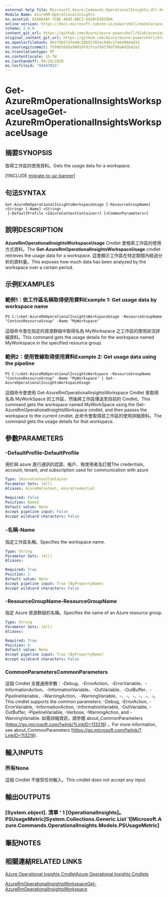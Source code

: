 ```yaml
---
external help file: Microsoft.Azure.Commands.OperationalInsights.dll-Help.xml
Module Name: AzureRM.OperationalInsights
ms.assetid: 818A048F-7CBE-4845-BBC2-6420CE48199A
online version: https://docs.microsoft.com/en-us/powershell/module/azurerm.operationalinsights/get-azurermoperationalinsightsworkspaceusage
schema: 2.0.0
content_git_url: https://github.com/Azure/azure-powershell/blob/preview/src/ResourceManager/OperationalInsights/Commands.OperationalInsights/help/Get-AzureRmOperationalInsightsWorkspaceUsage.md
original_content_git_url: https://github.com/Azure/azure-powershell/blob/preview/src/ResourceManager/OperationalInsights/Commands.OperationalInsights/help/Get-AzureRmOperationalInsightsWorkspaceUsage.md
ms.openlocfilehash: 091f9b57d7e40c20b52f82ec9d6c17e6d90dad3a
ms.sourcegitcommit: f599b50d5e980197d1fca769378df90a842b42a1
ms.translationtype: MT
ms.contentlocale: zh-TW
ms.lasthandoff: 08/20/2020
ms.locfileid: "93447021"
---
```

# <span data-ttu-id="84bf7-101">Get-AzureRmOperationalInsightsWorkspaceUsage</span><span class="sxs-lookup"><span data-stu-id="84bf7-101">Get-AzureRmOperationalInsightsWorkspaceUsage</span></span>

## <span data-ttu-id="84bf7-102">摘要</span><span class="sxs-lookup"><span data-stu-id="84bf7-102">SYNOPSIS</span></span>
<span data-ttu-id="84bf7-103">取得工作區的使用資料。</span><span class="sxs-lookup"><span data-stu-id="84bf7-103">Gets the usage data for a workspace.</span></span>

[!INCLUDE [migrate-to-az-banner](../../includes/migrate-to-az-banner.md)]

## <span data-ttu-id="84bf7-104">句法</span><span class="sxs-lookup"><span data-stu-id="84bf7-104">SYNTAX</span></span>

```
Get-AzureRmOperationalInsightsWorkspaceUsage [-ResourceGroupName] <String> [-Name] <String>
 [-DefaultProfile <IAzureContextContainer>] [<CommonParameters>]
```

## <span data-ttu-id="84bf7-105">說明</span><span class="sxs-lookup"><span data-stu-id="84bf7-105">DESCRIPTION</span></span>
<span data-ttu-id="84bf7-106">**AzureRmOperationalInsightsWorkspaceUsage** Cmdlet 會檢索工作區的使用方式資料。</span><span class="sxs-lookup"><span data-stu-id="84bf7-106">The **Get-AzureRmOperationalInsightsWorkspaceUsage** cmdlet retrieves the usage data for a workspace.</span></span>
<span data-ttu-id="84bf7-107">這會顯示工作區在特定期間內經過分析的資料量。</span><span class="sxs-lookup"><span data-stu-id="84bf7-107">This exposes how much data has been analyzed by the workspace over a certain period.</span></span>

## <span data-ttu-id="84bf7-108">示例</span><span class="sxs-lookup"><span data-stu-id="84bf7-108">EXAMPLES</span></span>

### <span data-ttu-id="84bf7-109">範例1：依工作區名稱取得使用資料</span><span class="sxs-lookup"><span data-stu-id="84bf7-109">Example 1: Get usage data by workspace name</span></span>
```
PS C:\>Get-AzureRmOperationalInsightsWorkspaceUsage -ResourceGroupName "ContosoResourceGroup" -Name "MyWorkspace"
```

<span data-ttu-id="84bf7-110">這個命令會在指定的資源群組中取得名為 MyWorkspace 之工作區的使用狀況詳細資料。</span><span class="sxs-lookup"><span data-stu-id="84bf7-110">This command gets the usage details for the workspace named MyWorkspace in the specified resource group.</span></span>

### <span data-ttu-id="84bf7-111">範例2：使用管線取得使用資料</span><span class="sxs-lookup"><span data-stu-id="84bf7-111">Example 2: Get usage data using the pipeline</span></span>
```
PS C:\>Get-AzureRmOperationalInsightsWorkspace -ResourceGroupName "ContosoResourceGroup" -Name "MyWorkspace" | Get-AzureOperationalInsightsWorkspaceUsage
```

<span data-ttu-id="84bf7-112">這個命令會使用 Get-AzureRmOperationalInsightsWorkspace Cmdlet 來取得名為 MyWorkSpace 的工作區，然後將工作區傳送至目前的 Cmdlet。</span><span class="sxs-lookup"><span data-stu-id="84bf7-112">This command gets the workspace named MyWorkSpace using the Get-AzureRmOperationalInsightsWorkspace cmdlet, and then passes the workspace to the current cmdlet.</span></span>
<span data-ttu-id="84bf7-113">此命令會取得該工作區的使用詳細資料。</span><span class="sxs-lookup"><span data-stu-id="84bf7-113">The command gets the usage details for that workspace.</span></span>

## <span data-ttu-id="84bf7-114">參數</span><span class="sxs-lookup"><span data-stu-id="84bf7-114">PARAMETERS</span></span>

### <span data-ttu-id="84bf7-115">-DefaultProfile</span><span class="sxs-lookup"><span data-stu-id="84bf7-115">-DefaultProfile</span></span>
<span data-ttu-id="84bf7-116">用於與 azure 進行通訊的認證、帳戶、租使用者及訂閱</span><span class="sxs-lookup"><span data-stu-id="84bf7-116">The credentials, account, tenant, and subscription used for communication with azure</span></span>

```yaml
Type: IAzureContextContainer
Parameter Sets: (All)
Aliases: AzureRmContext, AzureCredential

Required: False
Position: Named
Default value: None
Accept pipeline input: False
Accept wildcard characters: False
```

### <span data-ttu-id="84bf7-117">-名稱</span><span class="sxs-lookup"><span data-stu-id="84bf7-117">-Name</span></span>
<span data-ttu-id="84bf7-118">指定工作區名稱。</span><span class="sxs-lookup"><span data-stu-id="84bf7-118">Specifies the workspace name.</span></span>

```yaml
Type: String
Parameter Sets: (All)
Aliases: 

Required: True
Position: 1
Default value: None
Accept pipeline input: True (ByPropertyName)
Accept wildcard characters: False
```

### <span data-ttu-id="84bf7-119">-ResourceGroupName</span><span class="sxs-lookup"><span data-stu-id="84bf7-119">-ResourceGroupName</span></span>
<span data-ttu-id="84bf7-120">指定 Azure 資源群組的名稱。</span><span class="sxs-lookup"><span data-stu-id="84bf7-120">Specifies the name of an Azure resource group.</span></span>

```yaml
Type: String
Parameter Sets: (All)
Aliases: 

Required: True
Position: 0
Default value: None
Accept pipeline input: True (ByPropertyName)
Accept wildcard characters: False
```

### <span data-ttu-id="84bf7-121">CommonParameters</span><span class="sxs-lookup"><span data-stu-id="84bf7-121">CommonParameters</span></span>
<span data-ttu-id="84bf7-122">這個 Cmdlet 支援通用參數：-Debug、-ErrorAction、-ErrorVariable、-InformationAction、-InformationVariable、-OutVariable、-OutBuffer、-PipelineVariable、-WarningAction、-WarningVariable、-、-、-、-、-、-。</span><span class="sxs-lookup"><span data-stu-id="84bf7-122">This cmdlet supports the common parameters: -Debug, -ErrorAction, -ErrorVariable, -InformationAction, -InformationVariable, -OutVariable, -OutBuffer, -PipelineVariable, -Verbose, -WarningAction, and -WarningVariable.</span></span> <span data-ttu-id="84bf7-123">如需詳細資訊，請參閱 about_CommonParameters (https://go.microsoft.com/fwlink/?LinkID=113216) 。</span><span class="sxs-lookup"><span data-stu-id="84bf7-123">For more information, see about_CommonParameters (https://go.microsoft.com/fwlink/?LinkID=113216).</span></span>

## <span data-ttu-id="84bf7-124">輸入</span><span class="sxs-lookup"><span data-stu-id="84bf7-124">INPUTS</span></span>

### <span data-ttu-id="84bf7-125">所有</span><span class="sxs-lookup"><span data-stu-id="84bf7-125">None</span></span>
<span data-ttu-id="84bf7-126">這個 Cmdlet 不接受任何輸入。</span><span class="sxs-lookup"><span data-stu-id="84bf7-126">This cmdlet does not accept any input.</span></span>

## <span data-ttu-id="84bf7-127">輸出</span><span class="sxs-lookup"><span data-stu-id="84bf7-127">OUTPUTS</span></span>

### <span data-ttu-id="84bf7-128">[System.object]. 清單 ' 1 [OperationalInsights]。 PSUsageMetric]</span><span class="sxs-lookup"><span data-stu-id="84bf7-128">System.Collections.Generic.List\`1[Microsoft.Azure.Commands.OperationalInsights.Models.PSUsageMetric]</span></span>

## <span data-ttu-id="84bf7-129">筆記</span><span class="sxs-lookup"><span data-stu-id="84bf7-129">NOTES</span></span>

## <span data-ttu-id="84bf7-130">相關連結</span><span class="sxs-lookup"><span data-stu-id="84bf7-130">RELATED LINKS</span></span>

[<span data-ttu-id="84bf7-131">Azure Operational Insights Cmdlet</span><span class="sxs-lookup"><span data-stu-id="84bf7-131">Azure Operational Insights Cmdlets</span></span>](./AzureRM.OperationalInsights.md)

[<span data-ttu-id="84bf7-132">AzureRmOperationalInsightsWorkspace</span><span class="sxs-lookup"><span data-stu-id="84bf7-132">Get-AzureRmOperationalInsightsWorkspace</span></span>](./Get-AzureRmOperationalInsightsWorkspace.md)


